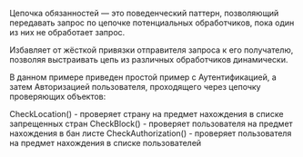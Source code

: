 Цепочка обязанностей — это поведенческий паттерн, позволяющий передавать запрос по цепочке потенциальных обработчиков,
пока один из них не обработает запрос.

Избавляет от жёсткой привязки отправителя запроса к его получателю, позволяя выстраивать цепь из различных обработчиков динамически.

В данном примере приведен простой пример с Аутентификацией, а затем Авторизацией пользователя, проходящего через цепочку
проверяющих объектов:

CheckLocation() - проверяет страну на предмет нахождения в списке запрещенных стран
CheckBlock()  - проверяет пользователя на предмет нахождения в бан листе
CheckAuthorization()  - проверяет пользователя на предмет нахождения в списке пользователей
